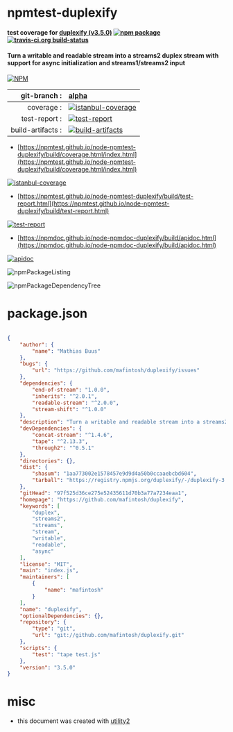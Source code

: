 # npmtest-duplexify

#### test coverage for  [duplexify (v3.5.0)](https://github.com/mafintosh/duplexify)  [![npm package](https://img.shields.io/npm/v/npmtest-duplexify.svg?style=flat-square)](https://www.npmjs.org/package/npmtest-duplexify) [![travis-ci.org build-status](https://api.travis-ci.org/npmtest/node-npmtest-duplexify.svg)](https://travis-ci.org/npmtest/node-npmtest-duplexify)

#### Turn a writable and readable stream into a streams2 duplex stream with support for async initialization and streams1/streams2 input

[![NPM](https://nodei.co/npm/duplexify.png?downloads=true&downloadRank=true&stars=true)](https://www.npmjs.com/package/duplexify)

| git-branch : | [alpha](https://github.com/npmtest/node-npmtest-duplexify/tree/alpha)|
|--:|:--|
| coverage : | [![istanbul-coverage](https://npmtest.github.io/node-npmtest-duplexify/build/coverage.badge.svg)](https://npmtest.github.io/node-npmtest-duplexify/build/coverage.html/index.html)|
| test-report : | [![test-report](https://npmtest.github.io/node-npmtest-duplexify/build/test-report.badge.svg)](https://npmtest.github.io/node-npmtest-duplexify/build/test-report.html)|
| build-artifacts : | [![build-artifacts](https://npmtest.github.io/node-npmtest-duplexify/glyphicons_144_folder_open.png)](https://github.com/npmtest/node-npmtest-duplexify/tree/gh-pages/build)|

- [https://npmtest.github.io/node-npmtest-duplexify/build/coverage.html/index.html](https://npmtest.github.io/node-npmtest-duplexify/build/coverage.html/index.html)

[![istanbul-coverage](https://npmtest.github.io/node-npmtest-duplexify/build/screenCapture.buildCi.browser.%252Ftmp%252Fbuild%252Fcoverage.lib.html.png)](https://npmtest.github.io/node-npmtest-duplexify/build/coverage.html/index.html)

- [https://npmtest.github.io/node-npmtest-duplexify/build/test-report.html](https://npmtest.github.io/node-npmtest-duplexify/build/test-report.html)

[![test-report](https://npmtest.github.io/node-npmtest-duplexify/build/screenCapture.buildCi.browser.%252Ftmp%252Fbuild%252Ftest-report.html.png)](https://npmtest.github.io/node-npmtest-duplexify/build/test-report.html)

- [https://npmdoc.github.io/node-npmdoc-duplexify/build/apidoc.html](https://npmdoc.github.io/node-npmdoc-duplexify/build/apidoc.html)

[![apidoc](https://npmdoc.github.io/node-npmdoc-duplexify/build/screenCapture.buildCi.browser.%252Ftmp%252Fbuild%252Fapidoc.html.png)](https://npmdoc.github.io/node-npmdoc-duplexify/build/apidoc.html)

![npmPackageListing](https://npmtest.github.io/node-npmtest-duplexify/build/screenCapture.npmPackageListing.svg)

![npmPackageDependencyTree](https://npmtest.github.io/node-npmtest-duplexify/build/screenCapture.npmPackageDependencyTree.svg)



# package.json

```json

{
    "author": {
        "name": "Mathias Buus"
    },
    "bugs": {
        "url": "https://github.com/mafintosh/duplexify/issues"
    },
    "dependencies": {
        "end-of-stream": "1.0.0",
        "inherits": "^2.0.1",
        "readable-stream": "^2.0.0",
        "stream-shift": "^1.0.0"
    },
    "description": "Turn a writable and readable stream into a streams2 duplex stream with support for async initialization and streams1/streams2 input",
    "devDependencies": {
        "concat-stream": "^1.4.6",
        "tape": "^2.13.3",
        "through2": "^0.5.1"
    },
    "directories": {},
    "dist": {
        "shasum": "1aa773002e1578457e9d9d4a50b0ccaaebcbd604",
        "tarball": "https://registry.npmjs.org/duplexify/-/duplexify-3.5.0.tgz"
    },
    "gitHead": "97f525d36ce275e52435611d70b3a77a7234eaa1",
    "homepage": "https://github.com/mafintosh/duplexify",
    "keywords": [
        "duplex",
        "streams2",
        "streams",
        "stream",
        "writable",
        "readable",
        "async"
    ],
    "license": "MIT",
    "main": "index.js",
    "maintainers": [
        {
            "name": "mafintosh"
        }
    ],
    "name": "duplexify",
    "optionalDependencies": {},
    "repository": {
        "type": "git",
        "url": "git://github.com/mafintosh/duplexify.git"
    },
    "scripts": {
        "test": "tape test.js"
    },
    "version": "3.5.0"
}
```



# misc
- this document was created with [utility2](https://github.com/kaizhu256/node-utility2)
